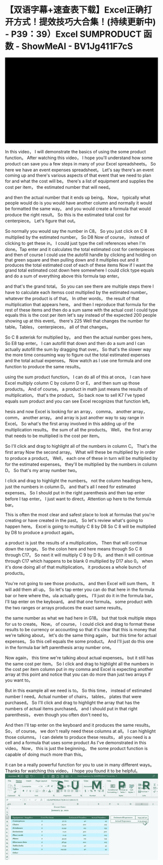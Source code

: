 # 【双语字幕+速查表下载】Excel正确打开方式！提效技巧大合集！(持续更新中) - P39：39）Excel SUMPRODUCT 函数 - ShowMeAI - BV1Jg411F7cS

![](img/311ae2ecd4b735f7f747e38589aa1a03_0.png)

In this video， I will demonstrate the basics of using the some product function。 After watching this video， I hope you'll understand how some product can save you a few steps in many of your Excel spreadsheets。 So here we have an event expenses spreadsheet。 Let's say there's an event coming up and there's various aspects of that event that we need to plan for and what the cost will be。 there's a list of equipment and supplies the cost per item， the estimated number that will need。

 and then the actual number that it ends up being。 Now。 typically what people would do is you would have another column and normally it would be formatted the same way。 and you would create a formula that would produce the right result。 So this is the estimated total cost for centerpiece。 Let's figure that out。

 So normally you would say the number in C8。 So you just click on C 8 multiplied by the estimated number。 So D8 Now of course， instead of clicking to get these in。 I could just type the cell references when I'm done。Tap enter and it calculates the total estimated cost for centerpieces and then of course I could use the autofill handle by clicking and holding on that green square and then pulling down and it multiplies out and it produces the total estimated cost of each of these items Now if I want the grand total estimated cost down here somewhere I could click type equals and do a sum of everything above this formula tap enter。

 and that's the grand total。 So you can see there are multiple steps there I have to calculate each itemss cost multiplied by the estimated number。 whatever the product is of that。 In other words， the result of that multiplication that appears here。 and then I reproduce that formula for the rest of these items and then do a sum same with the actual cost I could type equals this is the cost per item let's say instead of the expected 200 people showing up at this event。 there's 225 Well that changes the number for table。Tables， centerpieces， all of that changes。

 So C 8 asterisk for multiplied by。 and then the actual number goes here。 So E8 tap enter。 I can autofill that down and then do a sum and I can actually autofill the sum by dragging that over。 So that's the slower way the more time consuming way to figure out the total estimated expenses and the total actual expenses。 Now watch as I use one formula and one function to produce the same results。

 using the sum product function。 I can do all of this at once。 I can have Excel multiply column C by column D or E， and then sum up those products。 And of course。 a product in math just means the results of multiplication。 that's the product。 So back now to sell K7 I've typed equals sum product and you can see Excel recognizes that function left。

hesis and now Excel is looking for an array， comma， another array， comm， another array。 and array is just another way to say range in Excel。 So what's the first array involved in this adding up of the multiplication results。 the sum of all the products。 Well， the first array that needs to be multiplied is the cost per item。

 So I'll click and drag to highlight all of the numbers in column C。 That's the first array Now the second array。 What will these be multiplied by in order to produce a product。 Well， each one of these in turn will be multiplied by for the estimated expenses。 they'll be multiplied by the numbers in column D。 So that's my array number two。

 I click and drag to highlight the numbers。 not the column headings here。 just the numbers in column D。 and that's all I need for estimated expenses。 So I should put in the right parenthesis and then tap enter before I tap enter。 I just want to direct。Attention up here to the formula bar。

 This is often the most clear and safest place to look at formulas that you're creating or have created in the past。 So let's review what's going to happen here。 Excel is going to multiply C 8 by D8 So C 8 will be multiplied by D8 to produce a product again。

 a product is just the results of a multiplication。 Then that will continue down the range。 So the colon here and here means through So C 8 through C17。 So next it will multiply C 9 by D 9。 and then it will continue through C17 which happens to be blank 0 multiplied by D17 also 0。 when it's done doing all of that multiplication。 it produces a whole bunch of products。

 You're not going to see those products。 and then Excel will sum them。 It will add them all up。 So let's tap enter you can do that here in the formula bar or here where the。ula actually goes。 I'll just do it in the formula bar。 I'll tap enter on the keyboard。 and that one formula。 some product with the two ranges or arrays produces the exact same results。

 the same number as what we had here in G18。 but that took multiple steps for us to create。 Now。 of course， I could click and drag to format these results to be currency or accounting so that it's clear that this is money that we're talking about。 let's do the same thing again， but this time for actual expenses。 So this cell equals the some product。 And I'll just do this one in the formula bar left parenthesis array number one。

 Now again， this time we're talking about actual expenses。 but it still has the same cost per item。 So I click and drag to highlight all the numbers in the cost per item column put in my comma and Excel is expecting another array at this point and notice that you can do more than just two arrays if you want to。

 But in this example all we need is to。 So this time， instead of estimated number I need。Actual number of chairs， tables， plates that were purchased。 So I'll click and drag to highlight the array that has the numbers of actual items purchased。 and I should put in that right parenthesis， even though you often don't need to。

 And then I'll tap enter on the keyboard and it produces the same results。 So， of course。 we don't really need these columns at all。 I can highlight those columns。 I can delete to produce these results， all you need is a cell and a formula that uses some product As I've demonstrated in this video。 Now， this is just the beginning， the some product function is capable of doing much more than this。

 it can be a really powerful function for you to use in many different ways。 Thanks for watching this video， I hope you found it to be helpful。![](img/311ae2ecd4b735f7f747e38589aa1a03_2.png)
